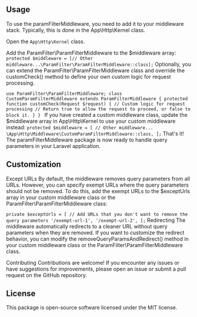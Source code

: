 ## Usage
To use the paramFilterMiddleware, you need to add it to your middleware stack. Typically, this is done in the App\Http\Kernel class.

Open the `App\Http\Kernel` class.

Add the ParamFilter\ParamFilterMiddleware to the $middleware array:
 `protected $middleware = [// Other middleware...\ParamFilter\ParamFilterMiddleware::class];`
Optionally, you can extend the ParamFilter\ParamFilterMiddleware class and override the customCheck() method to define your own custom logic for request processing.

`use ParamFilter\ParamFilterMiddleware;
class CustomParamFilterMiddleware extends ParamFilterMiddleware
{
    protected function customCheck(Request $request)
    {
        // Custom logic for request processing
        // Return true to allow the request to proceed, or false to block it.
    }
}
`
If you have created a custom middleware class, update the $middleware array in App\Http\Kernel to use your custom middleware instead:
`
protected $middleware = [
    // Other middleware...
    \App\Http\Middleware\CustomParamFilterMiddleware::class,
];
`
That's it! The paramFilterMiddleware package is now ready to handle query parameters in your Laravel application.

## Customization
Except URLs
By default, the middleware removes query parameters from all URLs. However, you can specify exempt URLs where the query parameters should not be removed. To do this, add the exempt URLs to the $exceptUrls array in your custom middleware class or the ParamFilter\ParamFilterMiddleware class:

`
private $exceptUrls = [
    // Add URLs that you don't want to remove the query parameters
    '/exempt-url-1',
    '/exempt-url-2',
];
`
Redirecting
The middleware automatically redirects to a cleaner URL without query parameters when they are removed. If you want to customize the redirect behavior, you can modify the removeQueryParamsAndRedirect() method in your custom middleware class or the ParamFilter\ParamFilterMiddleware class.

Contributing
Contributions are welcome! If you encounter any issues or have suggestions for improvements, please open an issue or submit a pull request on the GitHub repository.

## License
This package is open-source software licensed under the MIT license.